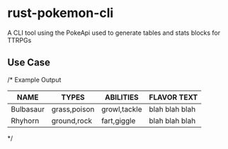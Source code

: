# rust-pokemon-cli
A CLI tool using the PokeApi used to generate tables and stats blocks for TTRPGs


## Use Case


/* Example Output

| NAME      | TYPES        | ABILITIES    | FLAVOR TEXT    |
| --------- | ------------ | ------------ | -----------    |
| Bulbasaur | grass,poison | growl,tackle | blah blah blah |
| Rhyhorn   | ground,rock  | fart,giggle  | blah blah blah |



*/